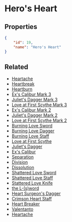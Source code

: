 # Hero's Heart

<no description available>

## Properties

```json
{
    "id": 19,
    "name": "Hero's Heart"
}
```

## Related

- [Heartache](../items/1495-heartache.md)
- [Heartbreak](../items/1496-heartbreak.md)
- [Heartburn](../items/1497-heartburn.md)
- [Ex's Calibur Mark 3](../items/716-ex-s-calibur-mark-3.md)
- [Juliet's Dagger Mark 3](../items/719-juliet-s-dagger-mark-3.md)
- [Love at First Scythe Mark 3](../items/722-love-at-first-scythe-mark-3.md)
- [Ex's Calibur Mark 2](../items/715-ex-s-calibur-mark-2.md)
- [Juliet's Dagger Mark 2](../items/718-juliet-s-dagger-mark-2.md)
- [Love at First Scythe Mark 2](../items/721-love-at-first-scythe-mark-2.md)
- [Burning Love Sword](../items/1492-burning-love-sword.md)
- [Burning Love Dagger](../items/1493-burning-love-dagger.md)
- [Burning Love Staff](../items/1494-burning-love-staff.md)
- [Love at First Scythe](../items/720-love-at-first-scythe.md)
- [Juliet's Dagger](../items/717-juliet-s-dagger.md)
- [Ex's Calibur](../items/714-ex-s-calibur.md)
- [Separation](../items/1489-separation.md)
- [Division](../items/1490-division.md)
- [Dissolution](../items/1491-dissolution.md)
- [Shattered Love Sword](../items/1486-shattered-love-sword.md)
- [Shattered Love Staff](../items/1487-shattered-love-staff.md)
- [Stattered Love Knife](../items/1488-stattered-love-knife.md)
- [the L-(s)word](../items/711-the-l-s-word.md)
- [Heart Surgeon's Dagger](../items/712-heart-surgeon-s-dagger.md)
- [Crimson Heart Staff](../items/713-crimson-heart-staff.md)
- [Heart Breaker](../items/708-heart-breaker.md)
- [Valentanto](../items/709-valentanto.md)
- [Heartache](../items/710-heartache.md)


